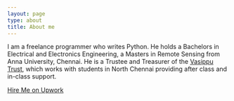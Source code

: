 ```yaml
---
layout: page
type: about
title: About me
---
```


I am a freelance programmer who writes Python. He holds a Bachelors in  Electrical and Electronics Engineering, a Masters in Remote Sensing from Anna University, Chennai. He is a Trustee and Treasurer of the [Vasippu Trust](http://www.vasippu.org), which works with students in North Chennai providing after class and in-class support.


<div class="post-button text-center">
<a class="btn" href="https://www.upwork.com/o/profiles/users/_~018e7e2458b86e03cd/">
Hire Me on Upwork
</a>
</div>

